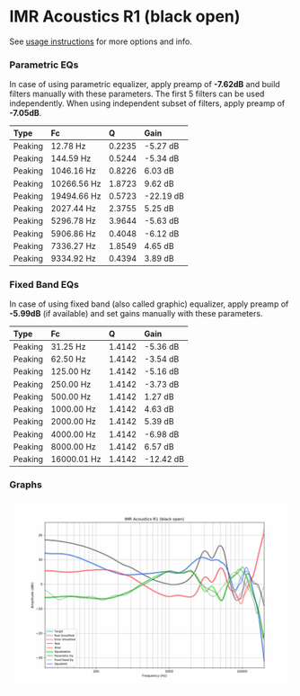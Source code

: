 # IMR Acoustics R1 (black open)
See [usage instructions](https://github.com/jaakkopasanen/AutoEq#usage) for more options and info.

### Parametric EQs
In case of using parametric equalizer, apply preamp of **-7.62dB** and build filters manually
with these parameters. The first 5 filters can be used independently.
When using independent subset of filters, apply preamp of **-7.05dB**.

| Type    | Fc          |      Q | Gain      |
|:--------|:------------|:-------|:----------|
| Peaking | 12.78 Hz    | 0.2235 | -5.27 dB  |
| Peaking | 144.59 Hz   | 0.5244 | -5.34 dB  |
| Peaking | 1046.16 Hz  | 0.8226 | 6.03 dB   |
| Peaking | 10266.56 Hz | 1.8723 | 9.62 dB   |
| Peaking | 19494.66 Hz | 0.5723 | -22.19 dB |
| Peaking | 2027.44 Hz  | 2.3755 | 5.25 dB   |
| Peaking | 5296.78 Hz  | 3.9644 | -5.63 dB  |
| Peaking | 5906.86 Hz  | 0.4048 | -6.12 dB  |
| Peaking | 7336.27 Hz  | 1.8549 | 4.65 dB   |
| Peaking | 9334.92 Hz  | 0.4394 | 3.89 dB   |

### Fixed Band EQs
In case of using fixed band (also called graphic) equalizer, apply preamp of **-5.99dB**
(if available) and set gains manually with these parameters.

| Type    | Fc          |      Q | Gain      |
|:--------|:------------|:-------|:----------|
| Peaking | 31.25 Hz    | 1.4142 | -5.36 dB  |
| Peaking | 62.50 Hz    | 1.4142 | -3.54 dB  |
| Peaking | 125.00 Hz   | 1.4142 | -5.16 dB  |
| Peaking | 250.00 Hz   | 1.4142 | -3.73 dB  |
| Peaking | 500.00 Hz   | 1.4142 | 1.27 dB   |
| Peaking | 1000.00 Hz  | 1.4142 | 4.63 dB   |
| Peaking | 2000.00 Hz  | 1.4142 | 5.39 dB   |
| Peaking | 4000.00 Hz  | 1.4142 | -6.98 dB  |
| Peaking | 8000.00 Hz  | 1.4142 | 6.57 dB   |
| Peaking | 16000.01 Hz | 1.4142 | -12.42 dB |

### Graphs
![](./IMR%20Acoustics%20R1%20(black%20open).png)